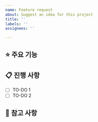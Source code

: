 ```yaml
---
name: Feature request
about: Suggest an idea for this project
title: ''
labels: ''
assignees: ''

---
```


## ⭐ 주요 기능

## 📋 진행 사항

- [ ] TO-DO 1
- [ ] TO-DO 2

## 📄 참고 사항
